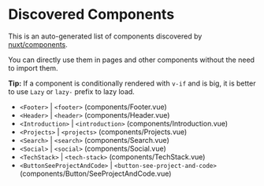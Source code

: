 # Discovered Components

This is an auto-generated list of components discovered by [nuxt/components](https://github.com/nuxt/components).

You can directly use them in pages and other components without the need to import them.

**Tip:** If a component is conditionally rendered with `v-if` and is big, it is better to use `Lazy` or `lazy-` prefix to lazy load.

- `<Footer>` | `<footer>` (components/Footer.vue)
- `<Header>` | `<header>` (components/Header.vue)
- `<Introduction>` | `<introduction>` (components/Introduction.vue)
- `<Projects>` | `<projects>` (components/Projects.vue)
- `<Search>` | `<search>` (components/Search.vue)
- `<Social>` | `<social>` (components/Social.vue)
- `<TechStack>` | `<tech-stack>` (components/TechStack.vue)
- `<ButtonSeeProjectAndCode>` | `<button-see-project-and-code>` (components/Button/SeeProjectAndCode.vue)
